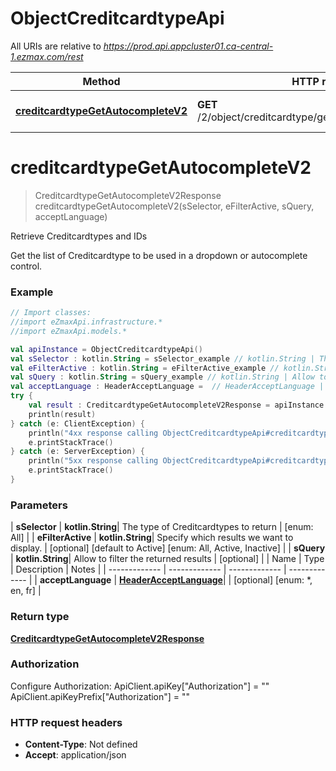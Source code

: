 # ObjectCreditcardtypeApi

All URIs are relative to *https://prod.api.appcluster01.ca-central-1.ezmax.com/rest*

| Method | HTTP request | Description |
| ------------- | ------------- | ------------- |
| [**creditcardtypeGetAutocompleteV2**](ObjectCreditcardtypeApi.md#creditcardtypeGetAutocompleteV2) | **GET** /2/object/creditcardtype/getAutocomplete/{sSelector} | Retrieve Creditcardtypes and IDs |


<a id="creditcardtypeGetAutocompleteV2"></a>
# **creditcardtypeGetAutocompleteV2**
> CreditcardtypeGetAutocompleteV2Response creditcardtypeGetAutocompleteV2(sSelector, eFilterActive, sQuery, acceptLanguage)

Retrieve Creditcardtypes and IDs

Get the list of Creditcardtype to be used in a dropdown or autocomplete control.

### Example
```kotlin
// Import classes:
//import eZmaxApi.infrastructure.*
//import eZmaxApi.models.*

val apiInstance = ObjectCreditcardtypeApi()
val sSelector : kotlin.String = sSelector_example // kotlin.String | The type of Creditcardtypes to return
val eFilterActive : kotlin.String = eFilterActive_example // kotlin.String | Specify which results we want to display.
val sQuery : kotlin.String = sQuery_example // kotlin.String | Allow to filter the returned results
val acceptLanguage : HeaderAcceptLanguage =  // HeaderAcceptLanguage | 
try {
    val result : CreditcardtypeGetAutocompleteV2Response = apiInstance.creditcardtypeGetAutocompleteV2(sSelector, eFilterActive, sQuery, acceptLanguage)
    println(result)
} catch (e: ClientException) {
    println("4xx response calling ObjectCreditcardtypeApi#creditcardtypeGetAutocompleteV2")
    e.printStackTrace()
} catch (e: ServerException) {
    println("5xx response calling ObjectCreditcardtypeApi#creditcardtypeGetAutocompleteV2")
    e.printStackTrace()
}
```

### Parameters
| **sSelector** | **kotlin.String**| The type of Creditcardtypes to return | [enum: All] |
| **eFilterActive** | **kotlin.String**| Specify which results we want to display. | [optional] [default to Active] [enum: All, Active, Inactive] |
| **sQuery** | **kotlin.String**| Allow to filter the returned results | [optional] |
| Name | Type | Description  | Notes |
| ------------- | ------------- | ------------- | ------------- |
| **acceptLanguage** | [**HeaderAcceptLanguage**](.md)|  | [optional] [enum: *, en, fr] |

### Return type

[**CreditcardtypeGetAutocompleteV2Response**](CreditcardtypeGetAutocompleteV2Response.md)

### Authorization


Configure Authorization:
    ApiClient.apiKey["Authorization"] = ""
    ApiClient.apiKeyPrefix["Authorization"] = ""

### HTTP request headers

 - **Content-Type**: Not defined
 - **Accept**: application/json

